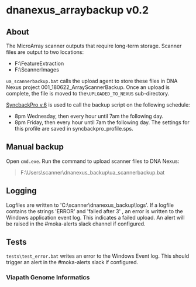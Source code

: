 # dnanexus_arraybackup v0.2

## About
The MicroArray scanner outputs that require long-term storage. Scanner files are output to two locations:
*  F:\FeatureExtraction
*  F:\ScannerImages

`ua_scannerbackup.bat` calls the upload agent to store these files in DNA Nexus project 001_180622_ArrayScannerBackup. Once an upload is complete, the file is moved to the`\UPLOADED_TO_NEXUS` sub-directory.

[SyncbackPro v.6](https://www.2brightsparks.com/syncback/sbpro.html) is used to call the backup script on the following schedule:
- 8pm Wednesday, then every hour until 7am the following day.
- 8pm Friday, then every hour until 7am the following day.
The settings for this profile are saved in syncbackpro_profile.sps.

## Manual backup
Open `cmd.exe`. Run the command to upload scanner files to DNA Nexus:
> F:\Users\scanner\dnanexus_backup\ua_scannerbackup.bat

## Logging
Logfiles are written to 'C:\scanner\dnanexus_backup\logs'. If a logfile contains the strings 'ERROR' and 'failed after 3' , an error is written to the Windows application event log. This indicates a failed upload. An alert will be raised in the #moka-alerts slack channel if configured.

## Tests
`tests\test_error.bat` writes an error to the Windows Event log. This should trigger an alert in the #moka-alerts slack if configured.

### Viapath Genome Informatics
